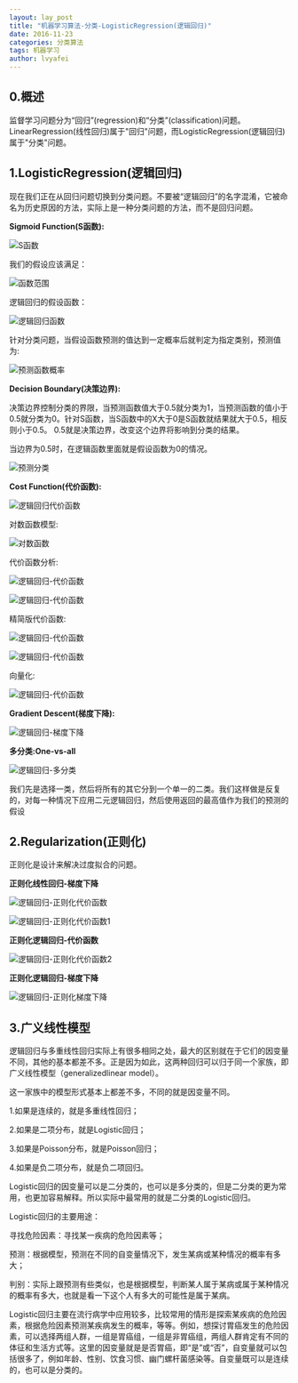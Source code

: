```yaml
---
layout: lay_post
title: "机器学习算法-分类-LogisticRegression(逻辑回归)"
date: 2016-11-23
categories: 分类算法
tags: 机器学习
author: lvyafei
---
```


## 0.概述

监督学习问题分为“回归”(regression)和“分类”(classification)问题。LinearRegression(线性回归)属于"回归"问题，而LogisticRegression(逻辑回归)属于"分类"问题。
<!-- more -->

## 1.LogisticRegression(逻辑回归)

现在我们正在从回归问题切换到分类问题。不要被“逻辑回归”的名字混淆，它被命名为历史原因的方法，实际上是一种分类问题的方法，而不是回归问题。

**Sigmoid Function(S函数):**

![S函数](/images/算法/逻辑回归/S函数.png)

我们的假设应该满足：

![函数范围](/images/算法/逻辑回归/函数范围.png)

逻辑回归的假设函数：

![逻辑回归函数](/images/算法/逻辑回归/逻辑回归函数.png)

针对分类问题，当假设函数预测的值达到一定概率后就判定为指定类别，预测值为:

![预测函数概率](/images/算法/逻辑回归/预测函数概率.png)

**Decision Boundary(决策边界):**

决策边界控制分类的界限，当预测函数值大于0.5就分类为1，当预测函数的值小于0.5就分类为0。针对S函数，当S函数中的X大于0是S函数就结果就大于0.5，相反则小于0.5。
0.5就是决策边界，改变这个边界将影响到分类的结果。

当边界为0.5时，在逻辑函数里面就是假设函数为0的情况。

![预测分类](/images/算法/逻辑回归/预测分类.png)

**Cost Function(代价函数):**

![逻辑回归代价函数](/images/算法/逻辑回归/逻辑回归代价函数.png)

对数函数模型:

![对数函数](/images/算法/逻辑回归/对数函数.png)

代价函数分析:

![逻辑回归-代价函数](/images/算法/逻辑回归/逻辑回归-代价函数1.png)

![逻辑回归-代价函数](/images/算法/逻辑回归/逻辑回归-代价函数.png)

精简版代价函数:

![逻辑回归-代价函数](/images/算法/逻辑回归/逻辑回归-代价函数2.png)

![逻辑回归-代价函数](/images/算法/逻辑回归/逻辑回归-代价函数3.png)

向量化:

![逻辑回归-代价函数](/images/算法/逻辑回归/逻辑回归-代价函数向量化.png)

**Gradient Descent(梯度下降):**

![逻辑回归-梯度下降](/images/算法/逻辑回归/逻辑回归-梯度下降.png)

**多分类:One-vs-all**

![逻辑回归-多分类](/images/算法/逻辑回归/逻辑回归-多分类.png)

我们先是选择一类，然后将所有的其它分到一个单一的二类。我们这样做是反复的，对每一种情况下应用二元逻辑回归，然后使用返回的最高值作为我们的预测的假设

## 2.Regularization(正则化)

正则化是设计来解决过度拟合的问题。

**正则化线性回归-梯度下降**

![逻辑回归-正则化代价函数](/images/算法/逻辑回归/逻辑回归-正则化代价函数.png)

![逻辑回归-正则化代价函数1](/images/算法/逻辑回归/逻辑回归-正则化代价函数1.png)

**正则化逻辑回归-代价函数**

![逻辑回归-正则化代价函数2](/images/算法/逻辑回归/逻辑回归-正则化代价函数2.png)

**正则化逻辑回归-梯度下降**

![逻辑回归-正则化梯度下降](/images/算法/逻辑回归/逻辑回归-正则化梯度下降.png)

## 3.广义线性模型

逻辑回归与多重线性回归实际上有很多相同之处，最大的区别就在于它们的因变量不同，其他的基本都差不多。正是因为如此，这两种回归可以归于同一个家族，即广义线性模型（generalizedlinear model）。

这一家族中的模型形式基本上都差不多，不同的就是因变量不同。

1.如果是连续的，就是多重线性回归；

2.如果是二项分布，就是Logistic回归；

3.如果是Poisson分布，就是Poisson回归；

4.如果是负二项分布，就是负二项回归。

Logistic回归的因变量可以是二分类的，也可以是多分类的，但是二分类的更为常用，也更加容易解释。所以实际中最常用的就是二分类的Logistic回归。

Logistic回归的主要用途：

寻找危险因素：寻找某一疾病的危险因素等；

预测：根据模型，预测在不同的自变量情况下，发生某病或某种情况的概率有多大；

判别：实际上跟预测有些类似，也是根据模型，判断某人属于某病或属于某种情况的概率有多大，也就是看一下这个人有多大的可能性是属于某病。

Logistic回归主要在流行病学中应用较多，比较常用的情形是探索某疾病的危险因素，根据危险因素预测某疾病发生的概率，等等。例如，想探讨胃癌发生的危险因素，可以选择两组人群，一组是胃癌组，一组是非胃癌组，两组人群肯定有不同的体征和生活方式等。这里的因变量就是是否胃癌，即“是”或“否”，自变量就可以包括很多了，例如年龄、性别、饮食习惯、幽门螺杆菌感染等。自变量既可以是连续的，也可以是分类的。